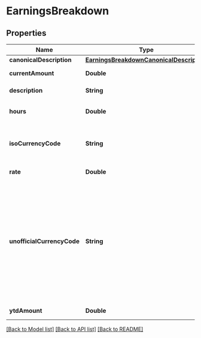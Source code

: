 # EarningsBreakdown

## Properties
Name | Type | Description | Notes
------------ | ------------- | ------------- | -------------
**canonicalDescription** | [**EarningsBreakdownCanonicalDescription**](EarningsBreakdownCanonicalDescription.md) |  | [optional] 
**currentAmount** | **Double** | Raw amount of the earning line item. | [optional] 
**description** | **String** | Description of the earning line item. | [optional] 
**hours** | **Double** | Number of hours applicable for this earning. | [optional] 
**isoCurrencyCode** | **String** | The ISO-4217 currency code of the line item. Always &#x60;null&#x60; if &#x60;unofficial_currency_code&#x60; is non-null. | [optional] 
**rate** | **Double** | Hourly rate applicable for this earning. | [optional] 
**unofficialCurrencyCode** | **String** | The unofficial currency code associated with the line item. Always &#x60;null&#x60; if &#x60;iso_currency_code&#x60; is non-&#x60;null&#x60;. Unofficial currency codes are used for currencies that do not have official ISO currency codes, such as cryptocurrencies and the currencies of certain countries.  See the [currency code schema](https://plaid.com/docs/api/accounts#currency-code-schema) for a full listing of supported &#x60;iso_currency_code&#x60;s. | [optional] 
**ytdAmount** | **Double** | The year-to-date amount of the deduction. | [optional] 

[[Back to Model list]](../README.md#documentation-for-models) [[Back to API list]](../README.md#documentation-for-api-endpoints) [[Back to README]](../README.md)


